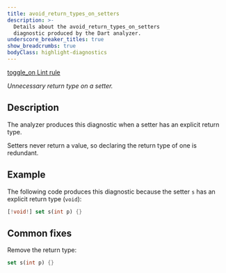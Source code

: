 ```yaml
---
title: avoid_return_types_on_setters
description: >-
  Details about the avoid_return_types_on_setters
  diagnostic produced by the Dart analyzer.
underscore_breaker_titles: true
show_breadcrumbs: true
bodyClass: highlight-diagnostics
---
```


<div class="tags">
  <a class="tag-label"
      href="/tools/linter-rules/avoid_return_types_on_setters"
      title="Learn about the lint rule that enables this diagnostic."
      aria-label="Learn about the lint rule that enables this diagnostic."
      target="_blank">
    <span class="material-symbols" aria-hidden="true">toggle_on</span>
    <span>Lint rule</span>
  </a>
</div>

_Unnecessary return type on a setter._

## Description

The analyzer produces this diagnostic when a setter has an explicit return
type.

Setters never return a value, so declaring the return type of one is
redundant.

## Example

The following code produces this diagnostic because the setter `s` has an
explicit return type (`void`):

```dart
[!void!] set s(int p) {}
```

## Common fixes

Remove the return type:

```dart
set s(int p) {}
```
